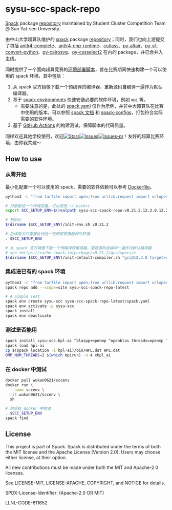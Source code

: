 # sysu-scc-spack-repo

[Spack](https://spack.readthedocs.io/en/stable/repositories.html) package [repository](./packages) maintained by Student Cluster Competition Team @ Sun Yat-sen University.

由中山大学超算队维护的 [spack](https://spack.readthedocs.io/en/stable/repositories.html) package [repository](./packages)；同时，我们也向上游提交了包括 [antlr4-complete](https://github.com/spack/spack/pull/42048)、[antlr4-cpp-runtime](https://github.com/spack/spack/pull/42048)、[cutlass](https://github.com/spack/spack/pull/31379)、[py-altair](https://github.com/spack/spack/pull/31386)、[py-vl-convert-python](https://github.com/spack/spack/pull/42073)、[py-cairosvg](https://github.com/spack/spack/pull/42067)、[py-cssselect2](https://github.com/spack/spack/pull/42067) 在内的 package，并已合并入主线。

同时提供了一个面向超算竞赛的[环境部署脚本](./sysu-scc-spack-repo/share/sysu-scc-spack-repo/init-env.sh)，旨在比赛期间快速构建一个可以使用的 spack 环境，其中包括：

1. 从 spack 官方镜像下载一个预编译的编译器，重新源码自编译一遍作为默认编译器。
2. 基于 [spack environments](https://spack.readthedocs.io/en/stable/environments.html) 快速安装必要的软件环境，例如 `mpi` 等。
   - 需要注意的是，此处的 [spack.yaml](./spack.yaml) 仅作为示例，并非中大超算队在比赛中使用的版本。可以参照 [spack 文档](https://spack.readthedocs.io/en/stable/environments.html#spack-yaml) 和 [spack-configs](https://github.com/spack/spack-configs)，打包符合实际需要的软件环境。
3. 基于 [GitHub Actions](https://github.com/SYSU-SCC/sysu-scc-spack-repo/actions) 的构建测试，保障脚本的代码质量。

同样欢迎其他学校使用，欢迎[![Stars](https://img.shields.io/github/stars/SYSU-SCC/sysu-scc-spack-repo.svg)](https://github.com/SYSU-SCC/sysu-scc-spack-repo)[![Issues](https://img.shields.io/github/issues/SYSU-SCC/sysu-scc-spack-repo.svg)](https://github.com/SYSU-SCC/sysu-scc-spack-repo/issues)[![Issues-pr](https://img.shields.io/github/issues-pr/SYSU-SCC/sysu-scc-spack-repo)](https://github.com/SYSU-SCC/sysu-scc-spack-repo/pulls)！友好的超算比赛环境，由你我共建～

## How to use

### 从零开始

最小化配置一个可以使用的 spack，需要的软件依赖可以参考 [Dockerfile](./Dockerfile)。

```bash
python3 -c "from tarfile import open;from urllib.request import urlopen;open(mode='r|gz',fileobj=urlopen('https://github.com/SYSU-SCC/sysu-scc-spack-repo/archive/refs/tags/v0.21.2.12.3.0.12.20240311.tar.gz')).extractall()"

# 只依赖这一个环境变量，可以放进 ~/.bashrc
export SCC_SETUP_ENV=$(realpath sysu-scc-spack-repo-v0.21.2.12.3.0.12.20240311/share/sysu-scc-spack-repo/setup-env.sh)

# 初始化
$(dirname $SCC_SETUP_ENV)/init-env.sh v0.21.2

# 后续每次只需要执行这一句即可使用配好的环境
. $SCC_SETUP_ENV

# 从 spack 官方镜像下载一个预编译的编译器，重新源码自编译一遍作为默认编译器
# see <https://cache.spack.io/package/v0.21.2/gcc/specs/>
$(dirname $SCC_SETUP_ENV)/init-default-compiler.sh "gcc@12.3.0 target=x86_64_v3 os=ubuntu22.04" "gcc@12.3.0" "gcc@12.3.0"
```

### 集成进已有的 spack 环境

```bash
python3 -c "from tarfile import open;from urllib.request import urlopen;open(mode='r|gz',fileobj=urlopen('https://github.com/SYSU-SCC/sysu-scc-spack-repo/archive/refs/heads/latest.tar.gz')).extractall()"
spack repo add --scope=site sysu-scc-spack-repo-latest

# A Simple Test
spack env create sysu-scc sysu-scc-spack-repo-latest/spack.yaml
spack env activate -p sysu-scc
spack install
spack env deactivate
```

### 测试是否能用

```bash
spack install sysu-scc.hpl-ai ^blaspp+openmp ^openblas threads=openmp ^mpich
spack load hpl-ai
cp $(spack location -i hpl-ai)/bin/HPL.dat HPL.dat
OMP_NUM_THREADS=2 $(which mpirun) -n 4 xhpl_ai
```

### 在 docker 中测试

```bash
docker pull wukan0621/sccenv
docker run \
  --name sccenv \
  -it wukan0621/sccenv \
  sh

# 然后在 docker 中检查
. $SCC_SETUP_ENV
spack find
```

## License

This project is part of Spack. Spack is distributed under the terms of both the
MIT license and the Apache License (Version 2.0). Users may choose either
license, at their option.

All new contributions must be made under both the MIT and Apache-2.0 licenses.

See LICENSE-MIT, LICENSE-APACHE, COPYRIGHT, and NOTICE for details.

SPDX-License-Identifier: (Apache-2.0 OR MIT)

LLNL-CODE-811652
